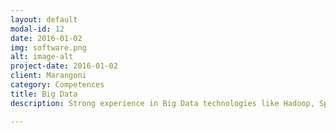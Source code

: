 ```yaml
---
layout: default
modal-id: 12
date: 2016-01-02
img: software.png
alt: image-alt
project-date: 2016-01-02
client: Marangoni
category: Competences
title: Big Data
description: Strong experience in Big Data technologies like Hadoop, Spark, HBase, Hive

---
```

